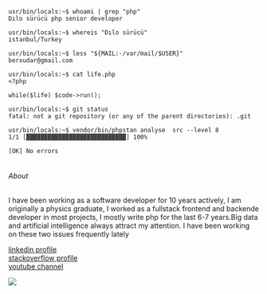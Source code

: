 
 ```console
 
 
 
 usr/bin/locals:~$ whoami | grep "php"
 Dılo sürücü php senior developer

 usr/bin/locals:~$ whereis "Dılo sürücü"
 istanbul/Turkey

usr/bin/locals:~$ less "${MAIL:-/var/mail/$USER}" 
 berxudar@gmail.com
 
usr/bin/locals:~$ cat life.php
<?php

while($life) $code->run();

usr/bin/locals:~$ git status
fatal: not a git repository (or any of the parent directories): .git

usr/bin/locals:~$ vendor/bin/phpstan analyse  src --level 8
 1/1 [▓▓▓▓▓▓▓▓▓▓▓▓▓▓▓▓▓▓▓▓▓▓▓▓▓▓▓▓] 100%

 [OK] No errors
                     

 ```

###### About 

I have been working as a software developer for 10 years actively, I am originally a physics graduate, I worked as a fullstack frontend and backende developer in most projects, I mostly write php for the last 6-7 years.Big data and artificial intelligence always attract my attention. I have been working on these two issues frequently lately

[linkedin profile](https://www.linkedin.com/in/dilosurucu/) <br>
[stackoverflow profile](https://stackoverflow.com/users/5582655/d%c4%b1lo-s%c3%bcr%c3%bcc%c3%bc) <br>
[youtube channel](https://www.youtube.com/c/d%C4%B1los%C3%BCr%C3%BCc%C3%BC/videos)


![](https://user-images.githubusercontent.com/438920/84861219-66036b00-b025-11ea-956b-0b5e009e0d78.gif)



